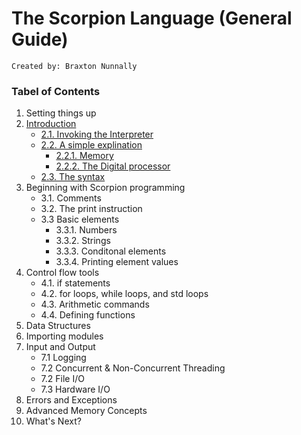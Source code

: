 # The Scorpion Language (General Guide)
    Created by: Braxton Nunnally
    
### Tabel of Contents

1. Setting things up
2. [Introduction](https://github.com/AndroDevcd/Scorpion/blob/master/docs/Introduction.md#Introduction)
    * [2.1. Invoking the Interpreter](https://github.com/AndroDevcd/Scorpion/blob/master/docs/Introduction.md#21-invoking-the-interpreter)
    * [2.2. A simple explination](https://github.com/AndroDevcd/Scorpion/blob/master/docs/Introduction.md#22-a-simple-explanation)
       * [2.2.1. Memory](https://github.com/AndroDevcd/Scorpion/blob/master/docs/Introduction.md#221-memory)
       * [2.2.2. The Digital processor](https://github.com/AndroDevcd/Scorpion/blob/master/docs/Introduction.md#222-the-digital-processor)
    * [2.3. The syntax](https://github.com/AndroDevcd/Scorpion/blob/master/docs/Introduction.md#23-the-syntax)   
3. Beginning with Scorpion programming
    * 3.1. Comments
    * 3.2. The print instruction
    * 3.3 Basic elements
       * 3.3.1. Numbers
       * 3.3.2. Strings
       * 3.3.3. Conditonal elements
       * 3.3.4. Printing element values
4. Control flow tools
    * 4.1. if statements
    * 4.2. for loops, while loops, and std loops
    * 4.3. Arithmetic commands
    * 4.4. Defining functions
5. Data Structures
6. Importing modules
7. Input and Output
    * 7.1 Logging
    * 7.2 Concurrent & Non-Concurrent Threading
    * 7.2 File I/O
    * 7.3 Hardware I/O
8. Errors and Exceptions
9. Advanced Memory Concepts
10. What's Next?
    
    
